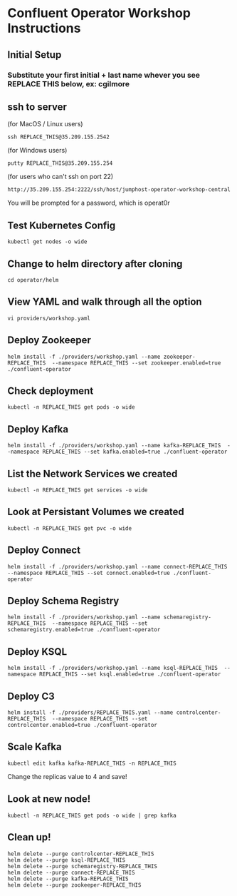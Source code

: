 # Confluent Operator Workshop Instructions

## Initial Setup

### Substitute your first initial + last name whever you see REPLACE THIS below, ex: cgilmore

## ssh to server 
(for MacOS / Linux users)

`ssh REPLACE_THIS@35.209.155.2542`

(for Windows users)

`putty REPLACE_THIS@35.209.155.254`

(for users who can't ssh on port 22)

`http://35.209.155.254:2222/ssh/host/jumphost-operator-workshop-central`

You will be prompted for a password, which is operat0r

## Test Kubernetes Config

`kubectl get nodes -o wide`

## Change to helm directory after cloning

`cd operator/helm`

## View YAML and walk through all the option

`vi providers/workshop.yaml`

## Deploy Zookeeper

`helm install -f ./providers/workshop.yaml --name zookeeper-REPLACE_THIS  --namespace REPLACE_THIS --set zookeeper.enabled=true ./confluent-operator`

## Check deployment
`kubectl -n REPLACE_THIS get pods -o wide`

## Deploy Kafka

`helm install -f ./providers/workshop.yaml --name kafka-REPLACE_THIS  --namespace REPLACE_THIS --set kafka.enabled=true ./confluent-operator`

## List the Network Services we created
`kubectl -n REPLACE_THIS get services -o wide`

## Look at Persistant Volumes we created
`kubectl -n REPLACE_THIS get pvc -o wide`

## Deploy Connect

`helm install -f ./providers/workshop.yaml --name connect-REPLACE_THIS  --namespace REPLACE_THIS --set connect.enabled=true ./confluent-operator`

## Deploy Schema Registry

`helm install -f ./providers/workshop.yaml --name schemaregistry-REPLACE_THIS  --namespace REPLACE_THIS --set schemaregistry.enabled=true ./confluent-operator`

## Deploy KSQL

`helm install -f ./providers/workshop.yaml --name ksql-REPLACE_THIS  --namespace REPLACE_THIS --set ksql.enabled=true ./confluent-operator`

## Deploy C3

`helm install -f ./providers/REPLACE_THIS.yaml --name controlcenter-REPLACE_THIS  --namespace REPLACE_THIS --set controlcenter.enabled=true ./confluent-operator`

## Scale Kafka

`kubectl edit kafka kafka-REPLACE_THIS -n REPLACE_THIS`

Change the replicas value to 4 and save!

## Look at new node!

`kubectl -n REPLACE_THIS get pods -o wide | grep kafka`

## Clean up!

```
helm delete --purge controlcenter-REPLACE_THIS
helm delete --purge ksql-REPLACE_THIS
helm delete --purge schemaregistry-REPLACE_THIS
helm delete --purge connect-REPLACE_THIS
helm delete --purge kafka-REPLACE_THIS
helm delete --purge zookeeper-REPLACE_THIS
```
